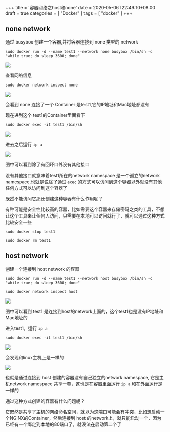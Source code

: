 +++
title = '容器网络之host和none'
date = 2020-05-06T22:49:10+08:00
draft = true
categories = [ "Docker" ]
tags = [ "docker" ]
+++

## none network

通过 busybox 创建一个容器,并将容器连接到 none 类型的 network

```
sudo docker run -d --name test1 --network none busybox /bin/sh -c "while true; do sleep 3600; done"
```

<!-- more -->

![](https://images.notes.xuepincat.com/docker/network/1.png)

查看网络信息

```
sudo docker network inspect none
```

![](https://images.notes.xuepincat.com/docker/network/2.png)

会看到 none 连接了一个 Container 是test1,它的IP地址和Mac地址都没有

现在进到这个 test1的Container里面看下

```
sudo docker exec -it test1 /bin/sh
```

![](https://images.notes.xuepincat.com/docker/network/3.png)

进去之后运行 `ip a`

![](https://images.notes.xuepincat.com/docker/network/4.png)

图中可以看到除了有回环口外没有其他接口

没有其他接口就意味着test1所在的network namespace 是一个孤立的network namespace,也就是说除了通过 `exec` 的方式可以访问到这个容器以外就没有其他任何方式可以访问到这个容器了

既然不能访问它那还创建这种容器有什么作用呢？

有种可能是安全性比较高的容器，比如需要这个容器来存储密码之类的工具，不想让这个工具来让任何人访问，只需要在本地可以访问就行了，就可以通过这种方式比较安全一些

```
sudo docker stop test1
```

```
sudo docker rm test1
```

## host network

创建一个连接到 host network 的容器

```
sudo docker run -d --name test1 --network host busybox /bin/sh -c "while true; do sleep 3600; done"
```

```
sudo docker network inspect host
```

![](https://images.notes.xuepincat.com/docker/network/5.png)

图中可以看到 test1 是连接到host的network上面的，这个test1也是没有IP地址和Mac地址的

进入test1，运行 `ip a`

```
sudo docker exec -it test1 /bin/sh
```

![](https://images.notes.xuepincat.com/docker/network/6.png)

会发现和linux主机上是一样的


![](https://images.notes.xuepincat.com/docker/network/7.png)

也就是通过连接到 host 创建的容器没有自己独立的network namespace, 它是主机network namespace 共享一套，这也是在容器里面运行 `ip a` 和在外面运行是一样的

通过这种方式创建的容器有什么问题呢？

它既然是共享了主机的网络命名空间，就以为这端口可能会有冲突，比如想启动一个NGINX的Container，然后连接到 host 的network上，就只能启动一个，因为已经有一个绑定到本地的80端口了，就没法在启动第二个了

